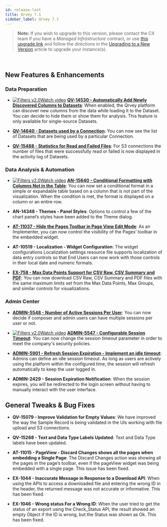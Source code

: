 ```yaml
---
id: release-last
title: Qrvey 7.1 
sidebar_label: Qrvey 7.1
---
```

<div style={{textAlign: "justify"}}>

>**Note:** If you wish to upgrade to this version, please contact the CX team if you have a *Managed Infrastructure* contract, or use <a href="https://qrvey-autodeployapp.s3.amazonaws.com/autodeployappCloudformation-enterprise-7.1.json" target="_blank">this upgrade link</a> and follow the directions in the <a href="/docs/get-started/upgrading-new-version" target="_blank">Upgrading to a New Version</a> article to upgrade your instance(s).  
<br/> 

## New Features & Enhancements

### Data Preparation

* <a href="/docs/video-training/release/version71#add-newly-discovered-columns-to-datasets" target="_blank" className="tooltip"><img alt="Filters v2.0" src="https://s3.amazonaws.com/cdn.qrvey.com/documentation_assets/release-notes/video_icon.png#thumbnail-20" className="video-icon-png" /><span className="tooltiptext">Watch video</span></a> <a href="/docs/ui-docs/filtering-data/working-with-filters/" /></a><strong><a href="/docs/ui-docs/datasets/datasets" target="_blank">QV-14530 - Automatically Add Newly Discovered Columns to Datasets</strong></a>: When enabled, the Qrvey platform can discover new columns from the data while loading it to the Dataset. You can decide to hide them or show them for analysis. This feature is only available for single-source Datasets.

* <strong><a href="/docs/ui-docs/datasets/connectors" target="_blank">QV-14640 - Datasets used by a Connection</strong></a>: You can now see the list of Datasets that are being used by a particular Connection.

* <strong><a href="/docs/ui-docs/others/activity-log" target="_blank">QV-15488 - Statistics for Read and Failed Files</a></strong>: For S3 connections the number of files that were successfully read or failed is now displayed in the activity log of Datasets.


### Data Analysis & Automation

* <a href="/docs/video-training/release/version71#conditional-formatting-with-columns" target="_blank" className="tooltip"><img alt="Filters v2.0" src="https://s3.amazonaws.com/cdn.qrvey.com/documentation_assets/release-notes/video_icon.png#thumbnail-20" className="video-icon-png" /><span className="tooltiptext">Watch video</span></a> <a href="/docs/ui-docs/filtering-data/working-with-filters/" /></a><a href="/docs/ui-docs/dataviews/chart-types/table" target="_blank"><strong>AN-15640 - Conditional Formatting with Columns Not in the Table</a></strong>: You can now set a conditional format in a simple or expandable table based on a column that is not part of the visualization. When the condition is met, the format is displayed on a column or an entire row.

* <strong>AN-14348 - Themes - Panel Styles</strong></a>: Options to control a few of the chart panel’s styles have been added to the Theme dialog.

* <strong><a href="/docs/embedding/widgets/app-building/widget-page-view" target="_blank">AT-11037 - Hide the Pages Toolbar in Page View Edit Mode</strong></a>: As an Implementer, you can now control the visibility of the Pages’ toolbar in the embedded widget.

* <strong>AT-10519 - Localization - Widget Configuration</a></strong>: The widget configurations Localization settings resource file supports localization of data entry controls so that End Users can now work with those controls in their local date and numeric formats.

* <strong><a href="/docs/ui-docs/dataviews/exporting" target="_blank">EX-758 - Max Data Points Support for CSV Raw, CSV Summary and PDF</a></strong>: You can now download CSV Raw, CSV Summary and PDF files with the same maximum limits set from the Max Data Points, Max Groups, and similar controls for visualizations.

### Admin Center

* <strong><a href="/docs/admin/admin-sections-platform" target="_blank">ADMIN-5548 - Number of Active Sessions Per User</a></strong>: You can now decide if composer and admin users can have multiple sessions per user or not. 

* <a href="/docs/video-training/release/version71#session-management" target="_blank" className="tooltip"><img alt="Filters v2.0" src="https://s3.amazonaws.com/cdn.qrvey.com/documentation_assets/release-notes/video_icon.png#thumbnail-20" className="video-icon-png" /><span className="tooltiptext">Watch video</span></a> <a href="/docs/ui-docs/filtering-data/working-with-filters/" /></a><a href="/docs/admin/admin-sections-platform" target="_blank"><strong>ADMIN-5547 - Configurable Session Timeout</strong></a>: You can now change the session timeout parameter in order to meet the company's security policies. 

* <strong><a href="/docs/admin/admin-sections-platform" target="_blank">ADMIN-5901 - Refresh Session Expiration - Implement an idle timeout</a></strong>: Admins can define an idle session timeout. As long as users are actively using the platform within the configured time, the session will refresh automatically to keep the user logged in.

* <strong>ADMIN-2429 - Session Expiration Notification</a></strong>: When the session expires, you will be redirected to the login screen without having to manually interact with the user interface.

 
## General Tweaks & Bug Fixes

* <strong>QV-15079 - Improve Validation for Empty Values</strong>: We have improved the way the Sample Record is being validated in the UIs working with file upload and S3 connections.

* <strong>QV-15268 - Text and Data Type Labels Updated</strong>: Text and Data Type labels have been updated. 

* <strong>AT-11015 - PageView - Discard Changes shows all the pages when embedding a Single Page</strong>: The Discard Changes action was showing all the pages in the page’s toolbar, even if the pageView widget was being embedded with a single page. This issue has been fixed.

* <strong>EX-1044 - Inaccurate Message in Response to a Download API</strong>: When using the APIs to access a downloaded file and entering the wrong ID in the header, the returned message was not accurate or informative. This has been fixed.

* <strong>EX-1046 - Wrong status For a Wrong ID</strong>: When the user tried to get the status of an export using the Check_Status API, the result showed an empty Object if the ID is wrong, but the Status was shown as Ok. This has been fixed.


</div>